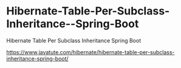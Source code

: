 # Hibernate-Table-Per-Subclass-Inheritance--Spring-Boot
Hibernate Table Per  Subclass Inheritance  Spring Boot

https://www.javatute.com/hibernate/hibernate-table-per-subclass-inheritance-spring-boot/
